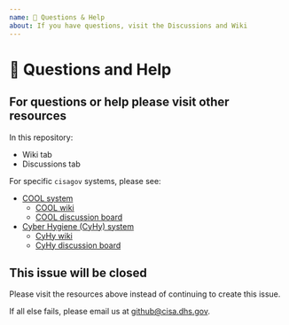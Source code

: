 ```yaml
---
name: 💬 Questions & Help
about: If you have questions, visit the Discussions and Wiki
---
```


# 💬 Questions and Help

## For questions or help please visit other resources

In this repository:

- Wiki tab
- Discussions tab

For specific `cisagov` systems, please see:

- [COOL system](https://github.com/cisagov/cool-system/)
  - [COOL wiki](https://github.com/cisagov/cool-system/wiki)
  - [COOL discussion board](https://github.com/cisagov/cool-system/discussions)
- [Cyber Hygiene (CyHy) system](https://github.com/cisagov/cyhy-system/)
  - [CyHy wiki](https://github.com/cisagov/cyhy-system/wiki)
  - [CyHy discussion board](https://github.com/cisagov/cyhy-system/discussions)

## This issue will be closed

Please visit the resources above instead of continuing to create this issue.

If all else fails, please email us at [github@cisa.dhs.gov](mailto:github@cisa.dhs.gov).
